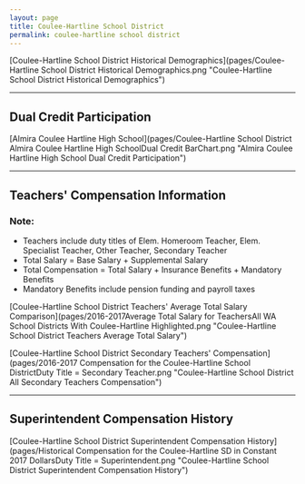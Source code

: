 ```yaml
---
layout: page
title: Coulee-Hartline School District
permalink: coulee-hartline school district
---
```



[Coulee-Hartline School District Historical Demographics](pages/Coulee-Hartline School District Historical Demographics.png "Coulee-Hartline School District Historical Demographics")

___

## Dual Credit Participation

[Almira Coulee Hartline High School](pages/Coulee-Hartline School District Almira Coulee Hartline High SchoolDual Credit BarChart.png "Almira Coulee Hartline High School Dual Credit Participation")


___

## Teachers' Compensation Information
### Note:
- Teachers include duty titles of Elem. Homeroom Teacher, Elem. Specialist Teacher, Other Teacher, Secondary Teacher
- Total Salary = Base Salary + Supplemental Salary
- Total Compensation = Total Salary + Insurance Benefits + Mandatory Benefits
- Mandatory Benefits include pension funding and payroll taxes

[Coulee-Hartline School District Teachers' Average Total Salary Comparison](pages/2016-2017Average Total Salary for TeachersAll WA School Districts With Coulee-Hartline Highlighted.png "Coulee-Hartline School District Teachers Average Total Salary")

[Coulee-Hartline School District Secondary Teachers' Compensation](pages/2016-2017 Compensation for the Coulee-Hartline School DistrictDuty Title = Secondary Teacher.png "Coulee-Hartline School District All Secondary Teachers Compensation")


___

## Superintendent Compensation History

[Coulee-Hartline School District Superintendent Compensation History](pages/Historical Compensation for the Coulee-Hartline SD in Constant 2017 DollarsDuty Title = Superintendent.png "Coulee-Hartline School District Superintendent Compensation History")

